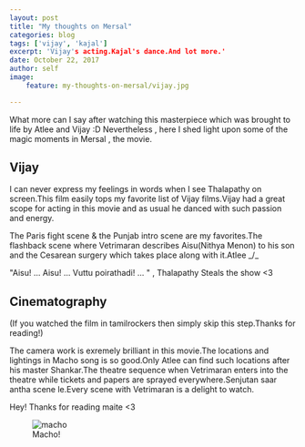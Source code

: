 ```yaml
---
layout: post
title: "My thoughts on Mersal"
categories: blog
tags: ['vijay', 'kajal']
excerpt: 'Vijay's acting.Kajal's dance.And lot more.'
date: October 22, 2017
author: self
image:
    feature: my-thoughts-on-mersal/vijay.jpg

---
```



What more can I say after watching this masterpiece which was brought to life by Atlee and Vijay :D Nevertheless , here I shed light upon some of the magic moments in Mersal , the movie.

## Vijay

I can never express my feelings in words when I see Thalapathy on screen.This film easily tops my favorite list of Vijay films.Vijay had a great scope for acting in this movie and as usual he danced with such passion and energy.

The Paris fight scene & the Punjab intro scene are my favorites.The flashback scene where Vetrimaran describes Aisu(Nithya Menon) to his son and the Cesarean surgery which takes place along with it.Atlee _/\_

"Aisu! ... Aisu! ... Vuttu poirathadi! ... " , Thalapathy Steals the show <3

## Cinematography

(If you watched the film in tamilrockers then simply skip this step.Thanks for reading!)

The camera work is exremely brilliant in this movie.The locations and lightings in Macho song is so good.Only Atlee can find such locations after his master Shankar.The theatre sequence when Vetrimaran enters into the theatre while tickets and papers are sprayed everywhere.Senjutan saar antha scene le.Every scene with Vetrimaran is a delight to watch.

Hey! Thanks for reading maite <3

<figure>
	<img src="{{ site.url }}/images/my-thoughts-on-mersal/macho.jpg" alt="macho" />
	<figcaption>Macho!</figcaption>
</figure>
